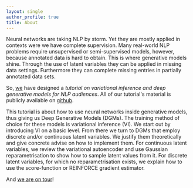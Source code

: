 ```yaml
---
layout: single
author_profile: true
title: About
---
```



Neural networks are taking NLP by storm. Yet they are mostly applied in contexts were we have complete supervision. Many real-world NLP problems require unsupervised or semi-supervised models, however, because annotated data is hard to obtain. This is where generative models shine. Through the use of latent variables they can be applied in missing data settings. Furthermore they can complete missing entries in partially annotated data sets. 


So, [we](contributors/) have designed a *tutorial on variational inference and deep generative models for NLP audiences*. 
All of our tutorial's material is publicly available on [github](https://github.com/philschulz/VITutorial). 

This tutorial is about how to use neural networks inside generative models, thus giving us Deep Generative Models (DGMs). The training method of choice for these models is variational inference (VI). We start out by introducing VI on a basic level. From there we turn to DGMs that employ discrete and/or continuous latent variables. We justify them theoretically and give concrete advise on how to implement them. For continuous latent variables, we review the variational autoencoder and use Gaussian reparametrisation to show how to sample latent values from it. For discrete latent variables, for which no reparametrisation exists, we explain how to use the score-function or REINFORCE gradient estimator. 


And [we are on tour](tour/)!
